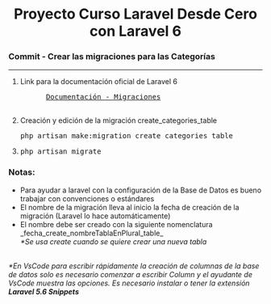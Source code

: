 
<h1 align="center">Proyecto Curso Laravel Desde Cero con Laravel 6</h1>
<h3><b>Commit -</b> <strong>Crear las migraciones para las Categorías</strong></h3>
<hr>
<ol>
  <li>
    <p>Link para la documentación oficial de Laravel 6</p>
    <pre>
      <a href="https://laravel.com/docs/6.x/migrations">Documentación - Migraciones</a>
    </pre>
  </li>
  <!-- Instrucciones del commit -->
  <li>
    Creación y edición de la migración create_categories_table
    <pre>php artisan make:migration create_categories_table</pre>
  </li>
  <li>
    <pre>php artisan migrate</pre>
  </li>
</ol>

<!-- Notas -->
<h3><b>Notas:</b></h3>
<ul>
  <li>Para ayudar a laravel con la configuración de la Base de Datos es bueno trabajar con convenciones o estándares</li>
  <li>El nombre de la migración lleva al inicio la fecha de creación de la migración (Laravel lo hace automáticamente)</li>
  <li>
    El nombre debe ser creado con la siguiente nomenclatura
    <br>
    _fecha_create_nombreTablaEnPlural_table_
    <br>
    <em>*Se usa create cuando se quiere crear una nueva tabla</em>
  </li>
</ul>

<br>

<em>
  *En VsCode para escribir rápidamente la creación de columnas de la base de datos solo es necesario comenzar a escribir
   Column y el ayudante de VsCode muestra las opciones. Es necesario instalar o tener la extensión <b>Laravel 5.6 Snippets</b>
</em>



